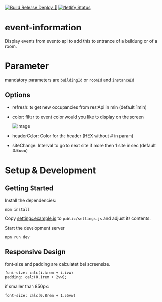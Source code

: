 [![Build Release Deploy 🚀](https://github.com/bkd-mba-fbi/event-information/actions/workflows/buildReleaseDeploy.yml/badge.svg)](https://github.com/bkd-mba-fbi/event-information/actions/workflows/buildReleaseDeploy.yml)
[![Netlify Status](https://api.netlify.com/api/v1/badges/1f04134a-e9eb-49ba-9aa4-c00d262e35a0/deploy-status)](https://app.netlify.com/sites/event-information/deploys)
# event-information
Display events from evento api to add this to entrance of a buildung or of a room.

# Parameter

mandatory parameters are `buildingId` or `roomId` and `instanceId`

## Options
- refresh: to get new occupancies from restApi in min (default 1min)
- color: filter to event color would you like to display on the screen

  ![image](https://github.com/bkd-mba-fbi/event-information/assets/41326409/6a88823c-82b8-4f0a-9c15-8813d5e6bfb1)
- headerColor: Color for the header (HEX without # in param) 
- siteChange: Interval to go to next site if more then 1 site in sec (default 3.5sec)

# Setup & Development

## Getting Started

Install the dependencies:

```
npm install
```

Copy [settings.example.js](../settings.example.js) to `public/settings.js` and adjust its contents.

Start the development server:

```
npm run dev
```
## Responsive Design

font-size and padding are calculatet bei screensize.
```
font-size: calc(1.3rem + 1.1vw)
padding: calc(0.1rem + 2vw);
```
if smaller than 850px: 
```
font-size: calc(0.8rem + 1.55vw)
```
